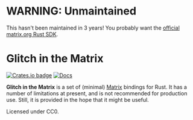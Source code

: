 # WARNING: Unmaintained

This hasn't been maintained in 3 years! You probably want the [official matrix.org Rust SDK](https://github.com/matrix-org/matrix-rust-sdk).

Glitch in the Matrix
====================

[![Crates.io badge](https://img.shields.io/crates/v/glitch-in-the-matrix.svg)](https://crates.io/crates/glitch-in-the-matrix)
[![Docs](https://docs.rs/glitch-in-the-matrix/badge.svg)](https://docs.rs/glitch-in-the-matrix)

**Glitch in the Matrix** is a set of (minimal) [Matrix](http://matrix.org/) bindings for Rust.
It has a number of limitations at present, and is not recommended for production use. Still,
it is provided in the hope that it might be useful.

Licensed under CC0.
